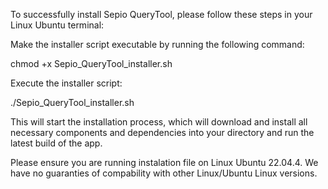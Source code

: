 
To successfully install Sepio QueryTool, please follow these steps in your Linux Ubuntu terminal:

Make the installer script executable by running the following command:

chmod +x Sepio_QueryTool_installer.sh

Execute the installer script:

./Sepio_QueryTool_installer.sh

This will start the installation process, which will download and install all necessary components and dependencies into your directory and run the latest build of the app.

Please ensure you are running instalation file on Linux Ubuntu 22.04.4. We have no guaranties of compability with other Linux/Ubuntu Linux versions.